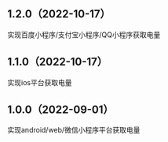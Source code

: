 ## 1.2.0（2022-10-17）
实现百度小程序/支付宝小程序/QQ小程序获取电量
## 1.1.0（2022-10-17）
实现ios平台获取电量

## 1.0.0（2022-09-01）
实现android/web/微信小程序平台获取电量
